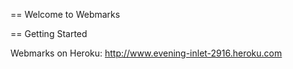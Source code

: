 == Welcome to Webmarks

== Getting Started

Webmarks on Heroku:
http://www.evening-inlet-2916.heroku.com